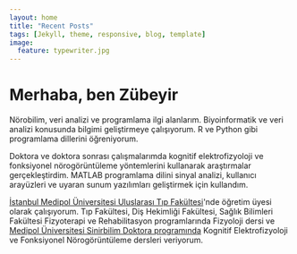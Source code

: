 ```yaml
---
layout: home
title: "Recent Posts"
tags: [Jekyll, theme, responsive, blog, template]
image:
  feature: typewriter.jpg
---
```


# Merhaba, ben Zübeyir

Nörobilim, veri analizi ve programlama ilgi alanlarım. Biyoinformatik ve veri analizi konusunda bilgimi geliştirmeye çalışıyorum. R ve Python gibi programlama dillerini öğreniyorum.

Doktora ve doktora sonrası çalışmalarımda kognitif elektrofizyoloji ve fonksiyonel nörogörüntüleme yöntemlerini kullanarak araştırmalar gerçekleştirdim. MATLAB programlama dilini sinyal analizi, kullanıcı arayüzleri ve uyaran sunum yazılımları geliştirmek için kullandım.

[İstanbul Medipol Üniversitesi Uluslarası Tıp Fakültesi](http://www.medipol.edu.tr)'nde öğretim üyesi olarak çalışıyorum. Tıp Fakültesi, Diş Hekimliği Fakültesi, Sağlık Bilimleri Fakültesi Fizyoterapi ve Rehabilitasyon programlarında Fizyoloji dersi ve [Medipol Üniversitesi Sinirbilim Doktora programında](http://www.medipol.edu.tr/Sayfa/1238/Doktora-Programi/Sinirbilim-Doktora-Programi.aspx) Kognitif Elektrofizyoloji ve Fonksiyonel Nörogörüntüleme dersleri veriyorum.

<!-- Kısa bir zaman önce Windows 7'den ayrılıp [Debian](https://www.debian.org/) GNU/Linux işletim sistemine geçiş yaptım ve öğrenmek için çaba sarfediyorum. -->

<!-- Akşam ve haftasonları oğlumla ilgilenmeyi ve eşimle beraber onun [sitesine](http://e1a5.com) yazılar yazmayı seviyorum. -->
